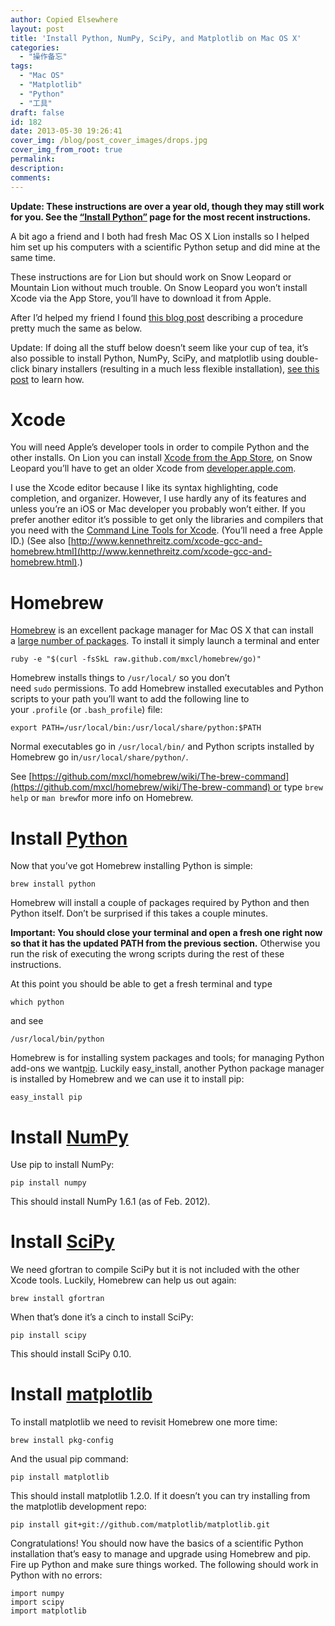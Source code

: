 ```yaml
---
author: Copied Elsewhere
layout: post
title: 'Install Python, NumPy, SciPy, and Matplotlib on Mac OS X'
categories:
  - "操作备忘"
tags:
  - "Mac OS"
  - "Matplotlib"
  - "Python"
  - "工具"
draft: false
id: 182
date: 2013-05-30 19:26:41
cover_img: /blog/post_cover_images/drops.jpg
cover_img_from_root: true
permalink:
description:
comments:
---
```


**Update: These instructions are over a year old, though they may still work for you. See the [“Install Python”](http://penandpants.com/install-python/ "Install Python") page for the most recent instructions.**

A bit ago a friend and I both had fresh Mac OS X Lion installs so I helped him set up his computers with a scientific Python setup and did mine at the same time.

These instructions are for Lion but should work on Snow Leopard or Mountain Lion without much trouble. On Snow Leopard you won’t install Xcode via the App Store, you’ll have to download it from Apple.

After I’d helped my friend I found [this blog post](http://www.thisisthegreenroom.com/2011/installing-python-numpy-scipy-matplotlib-and-ipython-on-lion/) describing a procedure pretty much the same as below.

Update: If doing all the stuff below doesn’t seem like your cup of tea, it’s also possible to install Python, NumPy, SciPy, and matplotlib using double-click binary installers (resulting in a much less flexible installation), [see this post](http://penandpants.com/2012/03/01/install-python-2/) to learn how.

# Xcode

You will need Apple’s developer tools in order to compile Python and the other installs. On Lion you can install [Xcode from the App Store](https://developer.apple.com/xcode/), on Snow Leopard you’ll have to get an older Xcode from [developer.apple.com](http://developer.apple.com/downloads).

I use the Xcode editor because I like its syntax highlighting, code completion, and organizer. However, I use hardly any of its features and unless you’re an iOS or Mac developer you probably won’t either. If you prefer another editor it’s possible to get only the libraries and compilers that you need with the [Command Line Tools for Xcode](http://developer.apple.com/downloads). (You’ll need a free Apple ID.) (See also [http://www.kennethreitz.com/xcode-gcc-and-homebrew.html](http://www.kennethreitz.com/xcode-gcc-and-homebrew.html).)

# Homebrew

[Homebrew](http://mxcl.github.com/homebrew/) is an excellent package manager for Mac OS X that can install a [large number of packages](https://github.com/mxcl/homebrew/tree/master/Library/Formula). To install it simply launch a terminal and enter

```
ruby -e "$(curl -fsSkL raw.github.com/mxcl/homebrew/go)"
```

Homebrew installs things to `/usr/local/` so you don’t need `sudo` permissions. To add Homebrew installed executables and Python scripts to your path you’ll want to add the following line to your `.profile` (or `.bash_profile`) file:
```
export PATH=/usr/local/bin:/usr/local/share/python:$PATH
```

Normal executables go in `/usr/local/bin/` and Python scripts installed by Homebrew go in`/usr/local/share/python/`.

See [https://github.com/mxcl/homebrew/wiki/The-brew-command](https://github.com/mxcl/homebrew/wiki/The-brew-command) or type `brew help` or `man brew`for more info on Homebrew.

# Install [Python](http://www.python.org/)

Now that you’ve got Homebrew installing Python is simple:
```
brew install python
```
Homebrew will install a couple of packages required by Python and then Python itself. Don’t be surprised if this takes a couple minutes.

**Important: You should close your terminal and open a fresh one right now so that it has the updated PATH from the previous section.** Otherwise you run the risk of executing the wrong scripts during the rest of these instructions.

At this point you should be able to get a fresh terminal and type

```
which python
```

and see

```
/usr/local/bin/python
```

Homebrew is for installing system packages and tools; for managing Python add-ons we want[pip](http://pypi.python.org/pypi/pip). Luckily easy_install, another Python package manager is installed by Homebrew and we can use it to install pip:
```
easy_install pip
```

# Install [NumPy](http://www.scipy.org/)

Use pip to install NumPy:
```
pip install numpy
```

This should install NumPy 1.6.1 (as of Feb. 2012).

# Install [SciPy](http://www.scipy.org/)

We need gfortran to compile SciPy but it is not included with the other Xcode tools. Luckily, Homebrew can help us out again:
```
brew install gfortran
```

When that’s done it’s a cinch to install SciPy:
```
pip install scipy
```

This should install SciPy 0.10.

# Install [matplotlib](http://matplotlib.sourceforge.net/)

To install matplotlib we need to revisit Homebrew one more time:

```
brew install pkg-config
```

And the usual pip command:

```
pip install matplotlib
```

This should install matplotlib 1.2.0\. If it doesn’t you can try installing from the matplotlib development repo:

```
pip install git+git://github.com/matplotlib/matplotlib.git
```

Congratulations! You should now have the basics of a scientific Python installation that’s easy to manage and upgrade using Homebrew and pip. Fire up Python and make sure things worked. The following should work in Python with no errors:

```
import numpy
import scipy
import matplotlib
```
